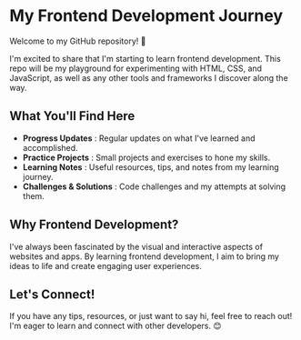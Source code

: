 # My Frontend Development Journey 
Welcome to my GitHub repository! 🌟

I'm excited to share that I'm starting to learn frontend development. This repo will be my playground for experimenting with HTML, CSS, and JavaScript, as well as any other tools and frameworks I discover along the way.

## What You'll Find Here
* **Progress Updates** : Regular updates on what I've learned and accomplished.
* **Practice Projects** : Small projects and exercises to hone my skills.
* **Learning Notes** : Useful resources, tips, and notes from my learning journey.
* **Challenges & Solutions** : Code challenges and my attempts at solving them.
## Why Frontend Development?
I've always been fascinated by the visual and interactive aspects of websites and apps. By learning frontend development, I aim to bring my ideas to life and create engaging user experiences.

## Let's Connect!
If you have any tips, resources, or just want to say hi, feel free to reach out! I'm eager to learn and connect with other developers. 😊

